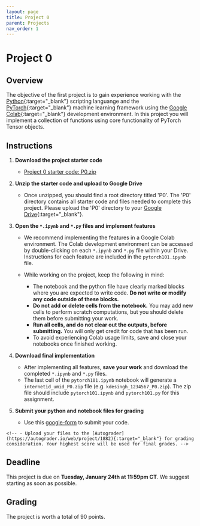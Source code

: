 ```yaml
---
layout: page
title: Project 0
parent: Projects
nav_order: 1
---
```

 
# Project 0

## Overview
The objective of the first project is to gain experience working with the [Python](https://www.python.org){:target="_blank"} scripting languange and the [PyTorch](https://pytorch.org){:target="_blank"} machine learning framework using the [Google Colab](https://colab.research.google.com/){:target="_blank"} development environment. In this project you will implement a collection of functions using core functionality of PyTorch Tensor objects.


## Instructions

1. <b>Download the project starter code</b>
    - [Project 0 starter code: P0.zip](https://deeprob.org/assets/projects/P0.zip)

2. <b>Unzip the starter code and upload to Google Drive</b>
    - Once unzipped, you should find a root directory titled 'P0'. The 'P0' directory contains all starter code and files needed to complete this project. Please upload the 'P0' directory to your [Google Drive](https://drive.google.com/){:target="_blank"}.

3. <b>Open the `*.ipynb` and `*.py` files and implement features</b>
    - We recommend implementing the features in a Google Colab environment. The Colab development environment can be accessed by double-clicking on each `*.ipynb` and `*.py` file within your Drive. Instructions for each feature are included in the `pytorch101.ipynb` file.

    - While working on the project, keep the following in mind:

        - The notebook and the python file have clearly marked blocks where you are expected to write code. <b>Do not write or modify any code outside of these blocks.</b>
        - <b>Do not add or delete cells from the notebook.</b> You may add new cells to perform scratch computations, but you should delete them before submitting your work.
        - <b>Run all cells, and do not clear out the outputs, before submitting.</b> You will only get credit for code that has been run.
        - To avoid experiencing Colab usage limits, save and close your notebooks once finished working.

4. <b>Download final implementation</b>
    - After implementing all features, <b>save your work</b> and download the completed `*.ipynb` and `*.py` files. 
    - The last cell of the `pytorch101.ipynb` notebook will generate a `internetid_umid_P0.zip` file (e.g. `kdesingh_1234567_P0.zip`). The zip file should include `pytorch101.ipynb` and `pytorch101.py` for this assignment.

5. <b>Submit your python and notebook files for grading</b>
    - Use this [google-form](https://rpm-lab.github.io/CSCI5980-Spr23-DeepRob/calendar/) to submit your code.  
<!--     - A link will be made available for submitting you code. Watch out for the announcement soon. -->
    <!-- - Upload your files to the [Autograder](https://autograder.io/web/project/1882){:target="_blank"} for grading consideration. Your highest score will be used for final grades. -->

## Deadline

This project is due on <b>Tuesday, January 24th at 11:59pm CT</b>. We suggest starting as soon as possible.

## Grading

<!-- This project will be graded by the [Autograder](https://autograder.io/web/project/1882){:target="_blank"}.  -->
The project is worth a total of 90 points. 
<!-- You may submit to the Autograder for feedback up to 2 times per day. -->
